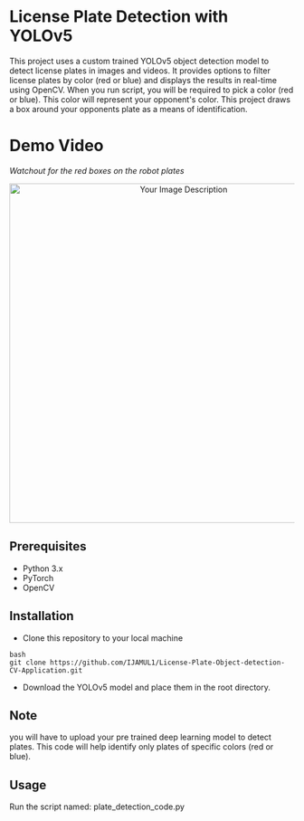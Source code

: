 # License Plate Detection with YOLOv5

This project uses a custom trained YOLOv5 object detection model to detect license plates in images and videos. It provides options to filter license plates by color (red or blue) and displays the results in real-time using OpenCV. When you run script, you will be required to pick a color (red or blue). This color will represent your opponent's color. This project draws a box around your opponents plate as a means of identification.

# Demo Video

*Watchout for the red boxes on the robot plates*

<p align="center">
  <img src="https://github.com/IJAMUL1/RTDETR-Tracking-Detection/assets/60096099/b6619da3-78a5-4a82-aa35-f67df451874f" alt="Your Image Description" width="600">
</p>


## Prerequisites

- Python 3.x
- PyTorch
- OpenCV

## Installation

- Clone this repository to your local machine
```
bash
git clone https://github.com/IJAMUL1/License-Plate-Object-detection-CV-Application.git
```

- Download the YOLOv5 model and place them in the root directory.

## Note
you will have to upload your pre trained deep learning model to detect plates. This code will help identify only plates of specific colors (red or blue).

## Usage

Run the script named: plate_detection_code.py








